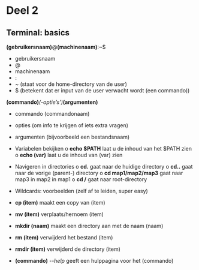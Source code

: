 # Deel 2
## Terminal: basics

**(gebruikersnaam)**@**(machinenaam)**:~$

-	gebruikersnaam
-	@
-	machinenaam
-	:
-	~ (staat voor de home-directory van de user)
-	$ (betekent dat er input van de user verwacht wordt (een commando))

**(commando)**_(-optie’s’)_**(argumenten)**

-	commando (commandonaam)
-	opties (om info te krijgen of iets extra vragen)
-	argumenten (bijvoorbeeld een bestandsnaam)

-	Variabelen bekijken
o	**echo $PATH** laat u de inhoud van het $PATH zien
o	**echo (var)** laat u de inhoud van (var) zien
-	Navigeren in directories
o	**cd.** gaat naar de huidige directory
o	**cd..** gaat naar de vorige (parent-) directory
o	**cd map1/map2/map3** gaat naar map3 in map2 in map1
o	**cd /** gaat naar root-directory
-	Wildcards: voorbeelden (zelf af te leiden, super easy)
 

-	**cp (item)** maakt een copy van (item)
-	**mv (item)** verplaats/hernoem (item)
-	**mkdir (naam)** maakt een directory aan met de naam (naam)
-	**rm (item)** verwijderd het bestand (item)
-	**rmdir (item)** verwijderd de directory (item)

-	**(commando)** _--help_ geeft een hulppagina voor het (commando) 
